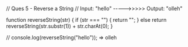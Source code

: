 // Ques 5 - Reverse a String
// Input: "hello"  ----->>>>>  Output: "olleh"

function reverseString(str) {
  if (str === "") {
    return "";
  } else return reverseString(str.substr(1)) + str.charAt(0);
}

// console.log(reverseString("hello")); => olleh
